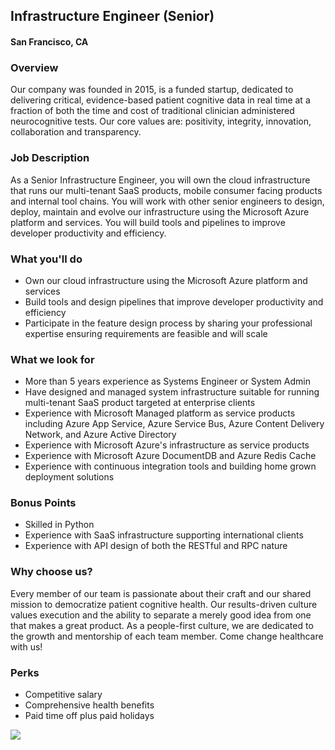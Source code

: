 ## Infrastructure Engineer (Senior)
#### San Francisco, CA

### Overview
Our company was founded in 2015, is a funded startup, dedicated to delivering critical, evidence-based patient cognitive data in real time at a fraction of both the time and cost of traditional clinician administered neurocognitive tests. Our core values are: positivity, integrity, innovation, collaboration and transparency.

### Job Description
As a Senior Infrastructure Engineer, you will own the cloud infrastructure that runs our multi-tenant SaaS products, mobile consumer facing products and internal tool chains. You will work with other senior engineers to design, deploy, maintain and evolve our infrastructure using the Microsoft Azure platform and services. You will build tools and pipelines to improve developer productivity and efficiency.

### What you'll do
+ Own our cloud infrastructure using the Microsoft Azure platform and services
+ Build tools and design pipelines that improve developer productivity and efficiency
+ Participate in the feature design process by sharing your professional expertise ensuring requirements are feasible and will scale

### What we look for
+ More than 5 years experience as Systems Engineer or System Admin
+ Have designed and managed system infrastructure suitable for running multi-tenant SaaS product targeted at enterprise clients
+ Experience with Microsoft Managed platform as service products including Azure App Service, Azure Service Bus, Azure Content Delivery Network, and Azure Active Directory
+ Experience with Microsoft Azure's infrastructure as service products
+ Experience with Microsoft Azure DocumentDB and Azure Redis Cache
+ Experience with continuous integration tools and building home grown deployment solutions

### Bonus Points
+ Skilled in Python
+ Experience with SaaS infrastructure supporting international clients 
+ Experience with API design of both the RESTful and RPC nature

### Why choose us?
Every member of our team is passionate about their craft and our shared mission to democratize patient cognitive health. Our results-driven culture values execution and the ability to separate a merely good idea from one that makes a great product. As a people-first culture, we are dedicated to the growth and mentorship of each team member. Come change healthcare with us!

### Perks
+ Competitive salary
+ Comprehensive health benefits
+ Paid time off plus paid holidays


[<img src="https://dabuttonfactory.com/button.png?t=Apply&f=Calibri-Bold&ts=24&tc=fff&tshs=1&tshc=000&hp=20&vp=8&c=5&bgt=gradient&bgc=3d85c6&ebgc=073763">](https://letsrockit.co/users/auth/github?job_id=u2f2b25pea-infrastructure-engineer-senior/)
